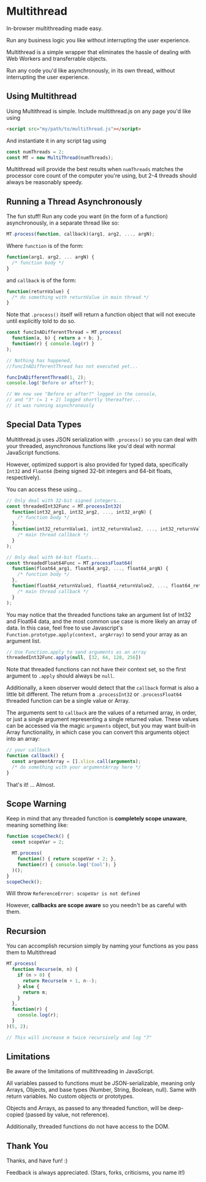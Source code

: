 Multithread
===========

In-browser multithreading made easy.

Run any business logic you like without interrupting the user experience.

Multithread is a simple wrapper that eliminates the hassle of dealing with Web Workers and
transferrable objects.

Run any code you'd like asynchronously, in its own thread, without interrupting the user experience.

Using Multithread
-----------------

Using Multithread is simple. Include multithread.js on any page you'd like using

```html
<script src="my/path/to/multithread.js"></script>
```

And instantiate it in any script tag using

```js
const numThreads = 2;
const MT = new MultiThread(numThreads);
```

Multithread will provide the best results when ```numThreads``` matches the processor core count of the computer
you're using, but 2-4 threads should always be reasonably speedy.

Running a Thread Asynchronously
-------------------------------

The fun stuff! Run any code you want (in the form of a function) asynchronously, in a separate thread like so:

```js
MT.process(function, callback)(arg1, arg2, ..., argN);
```

Where ```function``` is of the form:

```js
function(arg1, arg2, ... argN) {
  /* function body */
}
```

and ```callback``` is of the form:

```js
function(returnValue) {
  /* do something with returnValue in main thread */
}
```

Note that ```.process()``` itself will return a function object that will not execute until explicitly
told to do so.

```js
const funcInADifferentThread = MT.process(
  function(a, b) { return a + b; },
  function(r) { console.log(r) }
);

// Nothing has happened,
//funcInADifferentThread has not executed yet...

funcInADifferentThread(1, 2);
console.log('Before or after?');

// We now see "Before or after?" logged in the console,
// and "3" (= 1 + 2) logged shortly thereafter...
// it was running asynchronously
```

Special Data Types
------------------

Multithread.js uses JSON serialization with ```.process()``` so you can deal with your threaded,
asynchronous functions like you'd deal with normal JavaScript functions.

However, optimized support is also provided for typed data, specifically ```Int32``` and ```Float64``` 
(being signed 32-bit integers and 64-bit floats, respectively).

You can access these using...

```js
// Only deal with 32-bit signed integers...
const threadedInt32Func = MT.processInt32(
  function(int32_arg1, int32_arg2, ..., int32_argN) {
    /* function body */
  },
  function(int32_returnValue1, int32_returnValue2, ..., int32_returnValueN) {
    /* main thread callback */
  }
);

// Only deal with 64-bit floats...
const threadedFloat64Func = MT.processFloat64(
  function(float64_arg1, float64_arg2, ..., float64_argN) {
    /* function body */
  },
  function(float64_returnValue1, float64_returnValue2, ..., float64_returnValueN) {
    /* main thread callback */
  }
);
```

You may notice that the threaded functions take an argument list of Int32 and Float64 data,
and the most common use case is more likely an array of data. In this case, feel free to use
Javascript's ```Function.prototype.apply(context, argArray)``` to send your array as an argument list.

```js
// Use Function.apply to send arguments as an array
threadedInt32Func.apply(null, [32, 64, 128, 256])
```

Note that threaded functions can not have their context set, so the first argument to ```.apply``` should
always be ```null```.

Additionally, a keen observer would detect that the ```callback``` format is also a little bit different. The return from a ```.processInt32``` or ```.processFloat64``` threaded function can be a single value or Array.

The arguments sent to ```callback``` are the values of a returned array, in order, or just a single argument
representing a single returned value. These values can be accessed via the magic ```arguments``` object,
but you may want built-in Array functionality, in which case you can convert this arguments object into
an array:

```js
// your callback
function callback() {
  const argumentArray = [].slice.call(arguments);
  /* do something with your argumentArray here */
}
```

That's it! ... Almost.

Scope Warning
-------------

Keep in mind that any threaded function is **completely scope unaware**, meaning something like:

```js
function scopeCheck() {
  const scopeVar = 2;

  MT.process(
    function() { return scopeVar + 2; },
    function(r) { console.log('Cool'); }
  )();
}
scopeCheck();
```

Will throw ```ReferenceError: scopeVar is not defined```

However, **callbacks are scope aware** so you needn't be as careful with them.

Recursion
---------

You can accomplish recursion simply by naming your functions as you pass them to Multithread

```js
MT.process(
  function Recurse(m, n) {
    if (n > 0) {
      return Recurse(m + 1, n--);
    } else {
      return m;
    }
  },
  function(r) {
    console.log(r);
  }
)(5, 2);

// This will increase m twice recursively and log "7"
```

Limitations
-----------

Be aware of the limitations of multithreading in JavaScript.

All variables passed to functions must be JSON-serializable, meaning only Arrays, Objects, and base types (Number, String, Boolean, null). Same with return variables. No custom objects or prototypes.

Objects and Arrays, as passed to any threaded function, will be deep-copied (passed by value, not reference).

Additionally, threaded functions do not have access to the DOM.

Thank You
---------

Thanks, and have fun! :)

Feedback is always appreciated. (Stars, forks, criticisms, you name it!)
